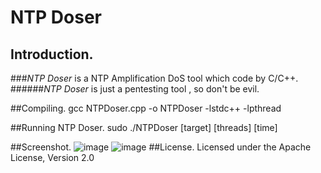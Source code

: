 # NTP Doser          
## Introduction.
###*NTP Doser* is a NTP Amplification DoS tool which code by C/C++.
######*NTP Doser* is just a pentesting tool , so don't be evil.

##Compiling.
	gcc NTPDoser.cpp -o NTPDoser -lstdc++ -lpthread
	
##Running NTP Doser.
	sudo ./NTPDoser [target] [threads] [time]
	
##Screenshot.
![image](https://github.com/DrizzleRisk/NTPDoser/blob/master/screenshot/help.png)
![image](https://github.com/DrizzleRisk/NTPDoser/blob/master/screenshot/test.png)
##License.
	Licensed under the Apache License, Version 2.0
